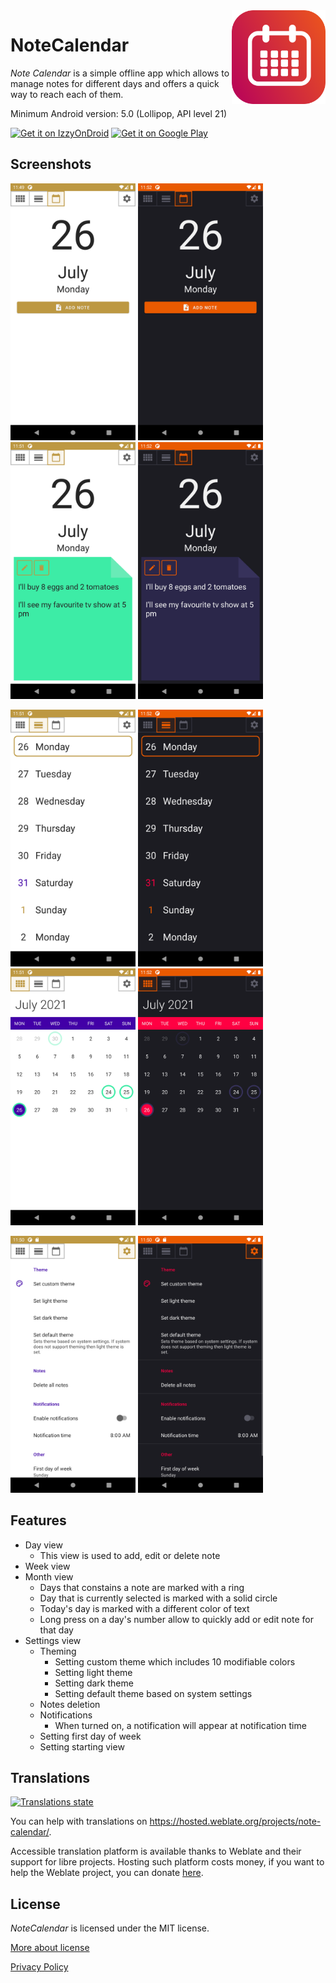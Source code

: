 <img src="./assets/icon.png" align="right" width="150px">
<h1>NoteCalendar</h1>

*Note Calendar* is a simple offline app which allows to manage notes for different days and offers a
quick way to reach each of them.

Minimum Android version: 5.0 (Lollipop, API level 21)

[<img alt="Get it on IzzyOnDroid" height="80" src="https://gitlab.com/IzzyOnDroid/repo/-/raw/master/assets/IzzyOnDroid.png">](https://apt.izzysoft.de/fdroid/index/apk/com.sztorm.notecalendar)
[<img alt="Get it on Google Play" height="80" src="https://play.google.com/intl/en_us/badges/images/generic/en_badge_web_generic.png">](https://play.google.com/store/apps/details?id=com.sztorm.notecalendar)

## Screenshots

<img src="assets/pic-01.png" alt="note calendar picture 1" width=200 height=411> <img src="assets/pic-02.png" alt="note calendar picture 2" width=200 height=411> <img src="assets/pic-03.png" alt="note calendar picture 3" width=200 height=411> <img src="assets/pic-04.png" alt="note calendar picture 4" width=200 height=411>

<img src="assets/pic-05.png" alt="note calendar picture 5" width=200 height=411> <img src="assets/pic-06.png" alt="note calendar picture 6" width=200 height=411> <img src="assets/pic-07.png" alt="note calendar picture 7" width=200 height=411> <img src="assets/pic-08.png" alt="note calendar picture 8" width=200 height=411>

<img src="assets/pic-09.png" alt="note calendar picture 9" width=200 height=411> <img src="assets/pic-10.png" alt="note calendar picture 10" width=200 height=411>

## Features

* Day view
  * This view is used to add, edit or delete note
* Week view
* Month view
  * Days that constains a note are marked with a ring
  * Day that is currently selected is marked with a solid circle
  * Today's day is marked with a different color of text
  * Long press on a day's number allow to quickly add or edit note for that day
* Settings view
  * Theming
    * Setting custom theme which includes 10 modifiable colors
    * Setting light theme
    * Setting dark theme
    * Setting default theme based on system settings
  * Notes deletion
  * Notifications
    * When turned on, a notification will appear at notification time
  * Setting first day of week
  * Setting starting view

## Translations
<a href="https://hosted.weblate.org/engage/note-calendar/">
<img src="https://hosted.weblate.org/widget/note-calendar/multi-auto.svg" alt="Translations state" />
</a>

You can help with translations on https://hosted.weblate.org/projects/note-calendar/.

Accessible translation platform is available thanks to Weblate and their support for libre projects. Hosting such platform costs money, if you want to help the Weblate project, you can donate [here](https://weblate.org/pl/donate/).

## License

*NoteCalendar* is licensed under the MIT license.

[More about license](LICENSE)

[Privacy Policy](PRIVACY-POLICY.md)